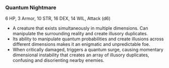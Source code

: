 ### Quantum Nightmare

6 HP, 3 Armor, 10 STR, 16 DEX, 14 WIL, Attack (d6)

- A creature that exists simultaneously in multiple dimensions. Can manipulate the surrounding reality and create illusory duplicates.
- Its ability to manipulate quantum probabilities and create illusions across different dimensions makes it an enigmatic and unpredictable foe.
- When critically damaged, triggers a quantum surge, causing momentary dimensional instability that creates an array of illusory duplicates, confusing and disorienting nearby enemies.

